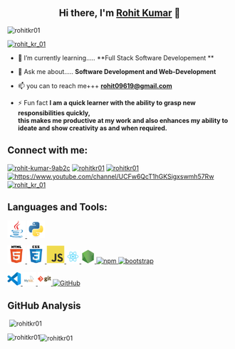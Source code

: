 <h2 align="center">Hi there, I'm <a href="">Rohit Kumar</a> 👋</h2>

<p align="left"> <img src="https://komarev.com/ghpvc/?username=rohitkr01&label=Profile%20views&color=0e75b6&style=flat" alt="rohitkr01" /> </p>

<p align="left"> <a href="https://twitter.com/rohit_kr_01" target="blank"><img src="https://img.shields.io/twitter/follow/rohit_kr_01?logo=twitter&style=for-the-badge" alt="rohit_kr_01" /></a> </p>

- 🌱 I’m currently learning..... **Full Stack Software Developement **

- 💬 Ask me about..... **Software Development and Web-Development**

- 📫 you can to reach me+++ **rohit09619@gmail.com**

- ⚡ Fun fact **I am a quick learner with the ability to grasp new responsibilities quickly,<br> this makes me productive at my work and also enhances my ability to ideate and show creativity as and when required.**


## Connect with me:

<p align="left">

<a href="https://linkedin.com/in/rohit-kumar-9ab2c" target="blank"><img align="center" src="https://raw.githubusercontent.com/rahuldkjain/github-profile-readme-generator/master/src/images/icons/Social/linked-in-alt.svg" alt="rohit-kumar-9ab2c" height="30" width="40" /></a>
<a href="https://www.leetcode.com/rohitkr01" target="blank"><img align="center" src="https://raw.githubusercontent.com/rahuldkjain/github-profile-readme-generator/master/src/images/icons/Social/leet-code.svg" alt="rohitkr01" height="30" width="40" /></a>
<a href="https://auth.geeksforgeeks.org/user/rohitkr01" target="blank"><img align="center" src="https://raw.githubusercontent.com/rahuldkjain/github-profile-readme-generator/master/src/images/icons/Social/geeks-for-geeks.svg" alt="rohitkr01" height="30" width="40" /></a>
<a href="https://www.youtube.com/channel/UCFw6QcT1hGKSigxswmh57Rw" target="blank"><img align="center" src="https://raw.githubusercontent.com/rahuldkjain/github-profile-readme-generator/master/src/images/icons/Social/youtube.svg" alt="https://www.youtube.com/channel/UCFw6QcT1hGKSigxswmh57Rw" height="30" width="40" /></a>
<a href="https://twitter.com/rohit_kr_01" target="blank"><img align="center" src="https://raw.githubusercontent.com/rahuldkjain/github-profile-readme-generator/master/src/images/icons/Social/twitter.svg" alt="rohit_kr_01" height="30" width="40" /></a>

</p>

## Languages and Tools:

<p align="left">

<a href="https://www.java.com" target="_blank" rel="noreferrer"> <img src="https://raw.githubusercontent.com/devicons/devicon/master/icons/java/java-original.svg" alt="java" width="40" height="40"/> </a> 
<a href="https://www.python.org" target="_blank" rel="noreferrer"> <img src="https://raw.githubusercontent.com/devicons/devicon/master/icons/python/python-original.svg" alt="python" width="40" height="40"/> </a> 

<a href="https://www.w3.org/html/" target="_blank" rel="noreferrer"> <img src="https://raw.githubusercontent.com/devicons/devicon/master/icons/html5/html5-original-wordmark.svg" alt="html5" width="40" height="40"/> </a> 
<a href="https://www.w3schools.com/css/" target="_blank" rel="noreferrer"> <img src="https://raw.githubusercontent.com/devicons/devicon/master/icons/css3/css3-original-wordmark.svg" alt="css3" width="40" height="40"/> </a> 
<a href="https://developer.mozilla.org/en-US/docs/Web/JavaScript" alt="JavaScript" target="_blank" rel="noreferrer"> <img src="https://raw.githubusercontent.com/devicons/devicon/master/icons/javascript/javascript-original.svg" alt="javascript" width="40" height="40"/> </a> 
<a href="" target="_blank" rel="noreferrer"> <img  alt="React" width="30px" src="https://raw.githubusercontent.com/github/explore/80688e429a7d4ef2fca1e82350fe8e3517d3494d/topics/react/react.png" /> </a>
<a href="" target="_blank" rel="noreferrer"> <img  alt="Node.js" width="30px" src="https://raw.githubusercontent.com/github/explore/80688e429a7d4ef2fca1e82350fe8e3517d3494d/topics/nodejs/nodejs.png" /> </a>
<a href="" target="_blank" rel="noreferrer"> <img  alt="npm" width="30px" src="https://img.icons8.com/color/48/000000/npm.png"/> </a>
<a href="" target="_blank" rel="noreferrer"> <img  alt="bootstrap" width="30px" src="https://img.icons8.com/color/48/000000/bootstrap.png"/>  </a> <br><br>
<a href="" target="_blank" rel="noreferrer"> <img  alt="Visual Studio Code" width="30px" src="https://raw.githubusercontent.com/github/explore/80688e429a7d4ef2fca1e82350fe8e3517d3494d/topics/visual-studio-code/visual-studio-code.png"/> </a>
<a href="" target="_blank" rel="noreferrer"> <img  alt="MySQL" width="30px" src="https://raw.githubusercontent.com/github/explore/80688e429a7d4ef2fca1e82350fe8e3517d3494d/topics/mysql/mysql.png"/> </a>
<a href="" target="_blank" rel="noreferrer"> <img  alt="Git" width="30px" src="https://raw.githubusercontent.com/github/explore/80688e429a7d4ef2fca1e82350fe8e3517d3494d/topics/git/git.png"/> </a>
<a href="" target="_blank" rel="noreferrer"> <img  alt="GitHub" width="30px" src="https://pngimg.com/uploads/github/github_PNG28.png"/> </a>
</p>

## GitHub Analysis

<p>&nbsp;<img align="center" src="https://github-readme-stats.vercel.app/api?username=rohitkr01&theme=dark&show_icons=true&locale=en" alt="rohitkr01" /></p>

<p><img align="left" src="https://github-readme-stats.vercel.app/api/top-langs?username=rohitkr01&theme=dark&show_icons=true&locale=en&layout=compact" alt="rohitkr01" /></p>

<p><img align="center" src="https://github-readme-streak-stats.herokuapp.com/?user=rohitkr01&theme=dark" alt="rohitkr01" /></p>

